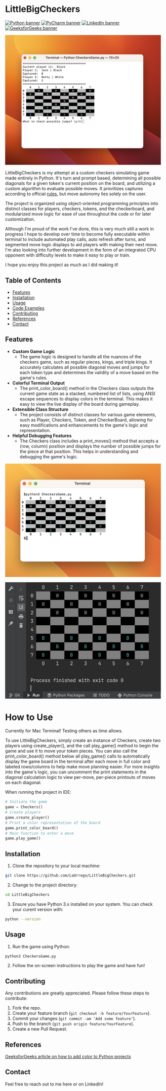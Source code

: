 # LittleBigCheckers

<a href="https://www.python.org/"><img src="https://img.shields.io/badge/Python-FFD43B?style=for-the-badge&logo=python&logoColor=blue" alt ="Python banner"></a>
<a href="https://www.jetbrains.com/pycharm/"><img src="https://img.shields.io/badge/PyCharm-000000.svg?&style=for-the-badge&logo=PyCharm&logoColor=white" alt ="PyCharm banner"></a>
<a href="https://www.linkedin.com/in/larryurrego/"><img src="https://img.shields.io/badge/LinkedIn-0077B5?style=for-the-badge&logo=linkedin&logoColor=white" alt ="LinkedIn banner"></a>
<a href="https://www.geeksforgeeks.org/print-colors-python-terminal/"><img src="https://img.shields.io/badge/GeeksforGeeks-298D46?style=for-the-badge&logo=geeksforgeeks&logoColor=white" alt ="GeeksforGeeks banner"></a>


![Terminal gameplay view](https://github.com/LaUrrego/LittleBigCheckers/blob/main/Images/gameplay.png)

LittleBigCheckers is my attempt at a custom checkers simulating game made entirely in Python. It's turn and prompt based,
determining all possible diagonals for a given token's current position on the board, and utilizing a custom algorithm to 
evaluate possible moves. It prioritizes captures according to official <a href="https://www.wikihow.com/Play-Checkers">rules,</a> but move autonomy lies solely on the user.

The project is organized using object-oriented programming principles into distinct classes for players, checkers, tokens, 
and the checkerboard, and modularized move logic for ease of use throughout the code or for later customization.  

Although I'm proud of the work I've done, this is very much still a work in progress I hope to develop over time to 
become fully executable within terminal to include automated play calls, auto refresh after turns, and segmented move
logic displays to aid players with making their next move. I'm also looking into further development in the form of 
an integrated CPU opponent with difficulty levels to make it easy to play or train.

I hope you enjoy this project as much as I did making it! 

## Table of Contents

- [Features](#features)
- [Installation](#installation)
- [Usage](#usage)
- [Code Examples](#code-examples)
- [Contributing](#contributing)
- [References](#license)
- [Contact](#contact)

## Features

- **Custom Game Logic**  
  - The game logic is designed to handle all the nuances of the checkers game, such as regular pieces, kings, and triple kings. It accurately calculates all possible diagonal moves and jumps for each token type and determines the validity of a move based on the game's rules.
- **Colorful Terminal Output** 
  - The print_color_board() method in the Checkers class outputs the current game state as a stacked, numbered list of lists, using ANSI escape sequences to display colors in the terminal. This makes it easy to view the live display of the board during gameplay.
- **Extensible Class Structure** 
  - The project consists of distinct classes for various game elements, such as Player, Checkers, Token, and CheckerBoard, allowing for easy modifications and enhancements to the game's logic and representation.
- **Helpful Debugging Features** 
  - The Checkers class includes a print_moves() method that accepts a (row, column) position and displays the number of possible jumps for the piece at that position. This helps in understanding and debugging the game's logic.

![Terminal output view](https://github.com/LaUrrego/LittleBigCheckers/blob/main/Images/Checkers_Terminal_Screen.png)


![PyCharm console output view](https://github.com/LaUrrego/LittleBigCheckers/blob/main/Images/Checkers_Console_Screen.png)


# How to Use

Currently for Mac Terminal! Testing others as time allows.

To use LittleBigCheckers, simply create an instance of Checkers, create two players using create_player(), and the call
play_game() method to begin the game and use it to move your token pieces. You can also call the print_color_board() 
method below all play_game() calls to automatically display the game board in the terminal after each move in full color 
and labeled rows/columns to help make move planning easier. 
For more insights into the game's logic, you can uncomment the print statements in the diagonal calculation logic to view 
per-move, per-piece printouts of moves on each diagonal.

When running the project in IDE: 
```Python
# Initiate the game
game = Checkers()
# Create players
game.create_player()
# Print a color representation of the board
game.print_color_board()
# Main function to enter a move
game.play_game()

```

## Installation

1. Clone the repository to your local machine:

```bash
git clone https://github.com/LaUrrego/LittleBigCheckers.git
```

2. Change to the project directory:

```bash
cd LittleBigCheckers
```

3. Ensure you have Python 3.x installed on your system. You can check your curent version with:

```bash
python --version
```

## Usage

1. Run the game using Python:

```bash
python3 CheckersGame.py
```

2. Follow the on-screen instructions to play the game and have fun!

## Contributing 

Any contributions are greatly appreciated. Please follow these steps to contribute:

1. Fork the repo.
2. Create your feature branch (`git checkout -b feature/YourFeature`).
3. Commit your changes (`git commit -am ‘Add some feature’`).
4. Push to the branch (`git push origin feature/YourFeature`).
5. Create a new Pull Request.

## References

<a href="https://www.geeksforgeeks.org/print-colors-python-terminal/" >GeeksforGeeks article on how to add color to Python projects</a>

## Contact

Feel free to reach out to me here or on LinkedIn!